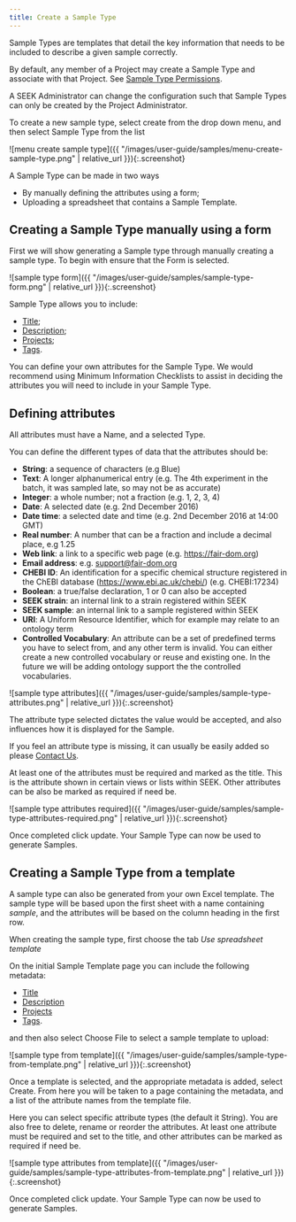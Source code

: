 ```yaml
---
title: Create a Sample Type
---
```


Sample Types are templates that detail the key information that needs to be included to describe a given sample correctly.

By default, any member of a Project may create a Sample Type and associate with that Project. See [Sample Type Permissions](sample-type-permissions).

A SEEK Administrator can change the configuration such that Sample Types can only be created by the Project Administrator.

To create a new sample type, select create from the drop down menu, and then select Sample Type from the list

![menu create sample type]({{ "/images/user-guide/samples/menu-create-sample-type.png" | relative_url }}){:.screenshot}

A Sample Type can be made in two ways

* By manually defining the attributes using a form;
* Uploading a spreadsheet that contains a Sample Template.

## Creating a Sample Type manually using a form

First we will show generating a Sample type through manually creating a sample type. To begin with ensure that the Form is selected.

![sample type form]({{ "/images/user-guide/samples/sample-type-form.png" | relative_url }}){:.screenshot}

Sample Type allows you to include:

* [Title](general-attributes#title);
* [Description](general-attributes#description);
* [Projects](general-attributes#projects);
* [Tags](general-attributes#tags).


You can define your own attributes for the Sample Type.
We would recommend using Minimum Information Checklists to assist in deciding the attributes you will need to include in your Sample Type.

## Defining attributes

All attributes must have a Name, and a selected Type.

You can define the different types of data that the attributes should be:

* **String**: a sequence of characters (e.g Blue)
* **Text**: A longer alphanumerical entry (e.g. The 4th experiment in the batch, it was sampled late, so may not be as accurate)
* **Integer**: a whole number; not a fraction (e.g. 1, 2, 3, 4)
* **Date**: A selected date (e.g. 2nd December 2016)
* **Date time**: a selected date and time (e.g. 2nd December 2016 at 14:00 GMT)
* **Real number**: A number that can be a fraction and include a decimal place, e.g 1.25
* **Web link**: a link to a specific web page (e.g. https://fair-dom.org)
* **Email address**: e.g. support@fair-dom.org
* **CHEBI ID**: An identification for a specific chemical structure registered in the ChEBI database (https://www.ebi.ac.uk/chebi/) (e.g. CHEBI:17234)
* **Boolean**: a true/false declaration, 1 or 0 can also be accepted
* **SEEK strain**: an internal link to a strain registered within SEEK
* **SEEK sample**: an internal link to a sample registered within SEEK
* **URI**: A Uniform Resource Identifier, which for example may relate to an ontology term
* **Controlled Vocabulary**: An attribute can be a set of predefined terms you have to select from, and any other term is invalid. You can either create a new controlled vocabulary or reuse and existing one. In the future we will be adding ontology support the the controlled vocabularies.

![sample type attributes]({{ "/images/user-guide/samples/sample-type-attributes.png" | relative_url }}){:.screenshot}

The attribute type selected dictates the value would be accepted, and also influences how it is displayed for the Sample.

If you feel an attribute type is missing, it can usually be easily added so please [Contact Us](https://fair-dom.org/contact).

At least one of the attributes must be required and marked as the title. This is the attribute shown in certain views or lists within SEEK.
Other attributes can be also be marked as required if need be.

![sample type attributes required]({{ "/images/user-guide/samples/sample-type-attributes-required.png" | relative_url }}){:.screenshot}

Once completed click update. Your Sample Type can now be used to generate Samples.

## Creating a Sample Type from a template

A sample type can also be generated from your own Excel template. The sample type will be based upon the first sheet with a
name containing _sample_, and the attributes will be based on the column heading in the first row.

When creating the sample type, first choose the tab _Use spreadsheet template_


On the initial Sample Template page you can include the following metadata:

* [Title](general-attributes#title)
* [Description](general-attributes#description)
* [Projects](general-attributes#projects)
* [Tags](general-attributes#tags).

and then also select Choose File to select a sample template to upload:

![sample type from template]({{ "/images/user-guide/samples/sample-type-from-template.png" | relative_url }}){:.screenshot}


Once a template is selected, and the appropriate metadata is added, select Create.
From here you will be taken to a page containing the metadata, and a list of the attribute names from the template file.

Here you can select specific attribute types (the default it String). You are also free to delete, rename or reorder the attributes.
At least one attribute must be required and set to the title, and other attributes can be marked as required if need be.

![sample type attributes from template]({{ "/images/user-guide/samples/sample-type-attributes-from-template.png" | relative_url }}){:.screenshot}

Once completed click update. Your Sample Type can now be used to generate Samples.



